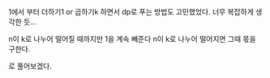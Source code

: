 1에서 부터 더하기1 or 곱하기k 하면서 dp로 푸는 방법도 고민했었다.
너무 복잡하게 생각한 듯...


n이 k로 나누어 떨어질 때까지만 1을 계속 빼준다
n이 k로 나누어 떨어지면 그때 몫을 구한다.

로 풀어보겠다.
